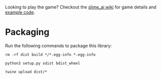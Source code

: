Looking to play the game? Checkout the [slime_ai wiki](https://github.com/ikottman/slime_ai/wiki/Welcome-to-Slime-Mind!)  for game details and [example code](https://github.com/ikottman/slime_ai).

# Packaging

Run the following commands to package this library:
```
rm -rf dist build */*.egg-info *.egg-info

python3 setup.py sdist bdist_wheel

twine upload dist/*
```
